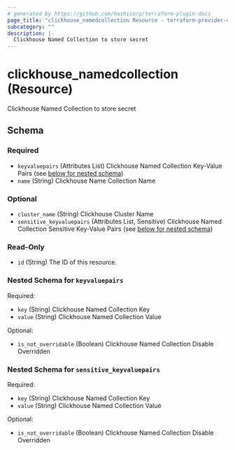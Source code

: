 ```yaml
---
# generated by https://github.com/hashicorp/terraform-plugin-docs
page_title: "clickhouse_namedcollection Resource - terraform-provider-clickhouse"
subcategory: ""
description: |-
  Clickhouse Named Collection to store secret
---
```


# clickhouse_namedcollection (Resource)

Clickhouse Named Collection to store secret



<!-- schema generated by tfplugindocs -->
## Schema

### Required

- `keyvaluepairs` (Attributes List) Clickhouse Named Collection Key-Value Pairs (see [below for nested schema](#nestedatt--keyvaluepairs))
- `name` (String) Clickhouse Name Collection Name

### Optional

- `cluster_name` (String) Clickhouse Cluster Name
- `sensitive_keyvaluepairs` (Attributes List, Sensitive) Clickhouse Named Collection Sensitive Key-Value Pairs (see [below for nested schema](#nestedatt--sensitive_keyvaluepairs))

### Read-Only

- `id` (String) The ID of this resource.

<a id="nestedatt--keyvaluepairs"></a>
### Nested Schema for `keyvaluepairs`

Required:

- `key` (String) Clickhouse Named Collection Key
- `value` (String) Clickhouse Named Collection Value

Optional:

- `is_not_overridable` (Boolean) Clickhouse Named Collection Disable Overridden


<a id="nestedatt--sensitive_keyvaluepairs"></a>
### Nested Schema for `sensitive_keyvaluepairs`

Required:

- `key` (String) Clickhouse Named Collection Key
- `value` (String) Clickhouse Named Collection Value

Optional:

- `is_not_overridable` (Boolean) Clickhouse Named Collection Disable Overridden
